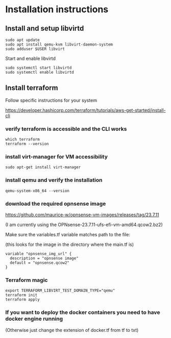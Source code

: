 # Installation instructions

## Install and setup libvirtd
```
sudo apt update
sudo apt install qemu-kvm libvirt-daemon-system
sudo adduser $USER libvirt
```

Start and enable libvirtd
```
sudo systemctl start libvirtd
sudo systemctl enable libvirtd
```

## Install terraform
Follow specific instructions for your system

https://developer.hashicorp.com/terraform/tutorials/aws-get-started/install-cli

### verify terraform is accessible and the CLI works
```
which terraform
terraform --version
```


### install virt-manager for VM accessibility
```
sudo apt-get install virt-manager
```

### install qemu and verify the installation
```
qemu-system-x86_64 --version
```
### download the required opnsense image
https://github.com/maurice-w/opnsense-vm-images/releases/tag/23.7.11

(I am currently using the OPNsense-23.7.11-ufs-efi-vm-amd64.qcow2.bz2)

Make sure the variables.tf variable matches path to the file:

(this looks for the image in the directory where the main.tf is)
```
variable "opnsense_img_url" {
  description = "opnsense image"
  default = "opnsense.qcow2"
}
```

### Terraform magic
```
export TERRAFORM_LIBVIRT_TEST_DOMAIN_TYPE="qemu"
terraform init
terraform apply
```

### If you want to deploy the docker containers you need to have docker engine running
(Otherwise just change the extension of docker.tf from tf to txt)

